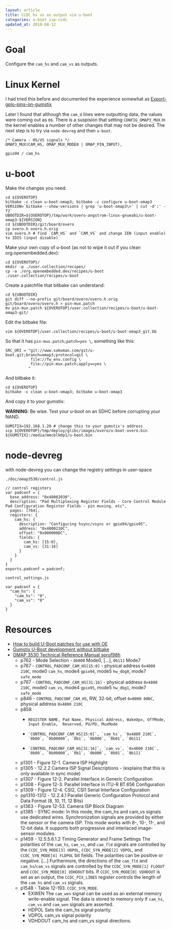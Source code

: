 ```yaml
---
layout: article
title: CCDC hs vs as output via u-boot
categories: u-boot isp-ccdc
updated_at: 2010-08-12
---
```

Goal
====

Configure the `cam_hs` and `cam_vs` as outputs.

Linux Kernel
============

I had tried this before and documented the experience somewhat as [Export-gpio-pins-on-gumstix](http://fastr.github.com/2010-08-03/Export-gpio-pins-on-gumstix.html)

Later I found that although the `cam_d` lines were outputting data, the values were coming out as `0`s. There is a suspision that setting `CONFIG_OMAP3_MUX` in the kernel enables a number of other changes that may not be desired. The next step is to try via `node-devreg` and then `u-boot`.

    /* Camera - HS/VS signals */
    OMAP3_MUX(CAM_HS, OMAP_MUX_MODE0 | OMAP_PIN_INPUT),

    gpio94 / cam_hs

u-boot
=====

Make the changes you need:

    cd ${OVEROTOP}
    bitbake -c clean u-boot-omap3; bitbake -c configure u-boot-omap3
    VERSION=`bitbake --show-versions | grep 'u-boot-omap3\>' | cut -d':' -f2`
    UBOOTDIR=${OVEROTOP}/tmp/work/overo-angstrom-linux-gnueabi/u-boot-omap3-${VERSION}
    cd ${UBOOTDIR}/git/board/overo
    cp overo.h overo.h.orig
    vim overo.h # find `CAM_HS` and `CAM_VS` and change IEN (input enable) to IDIS (input disable)

Make your own copy of u-boot (as not to wipe it out if you clean org.openembedded.dev):

    cd ${OVEROTOP}/
    mkdir -p ./user.collection/recipes/
    cp -a ./org.openembedded.dev/recipes/u-boot ./user.collection/recipes/u-boot

Create a patchfile that bitbake can understand:

    cd ${UBOOTDIR}
    git diff --no-prefix git/board/overo/overo.h.orig git/board/overo/overo.h > pin-mux.patch
    mv pin-mux.patch ${OVEROTOP}/user.collection/recipes/u-boot/u-boot-omap3-git/

Edit the bitbake file:

    vim ${OVEROTOP}/user.collection/recipes/u-boot/u-boot-omap3_git.bb

So that it has `pin-mux.patch;patch=yes \`, something like this:

    SRC_URI = "git://www.sakoman.com/git/u-boot.git;branch=omap3;protocol=git \
               file://fw_env.config \
               file://pin-mux.patch;apply==yes \
              "
And bitbake it:

    cd ${OVEROTOP}
    bitbake -c clean u-boot-omap3; bitbake u-boot-omap3

And copy it to your gumstix:

**WARNING**: Be wise. Test your u-boot on an SDHC before corrupting your NAND.

    GUMSTIX=192.168.1.20 # change this to your gumstix's address
    scp ${OVEROTOP}/tmp/deploy/glibc/images/overo/u-boot-overo.bin ${GUMSTIX}:/media/mmcblk0p1/u-boot.bin


node-devreg
===============

with node-devreg you can change the registry settings in user-space

`./doc/omap3530/control.js`

    // control registers
    var padconf = {
      base_address: "0x48002030",
      description: "Pad Multiplexing Register Fields - Core Control Module Pad Configuration Register Fields - pin muxing, etc",
      pages: [764],
      registers: {
        cam_hs: {
          description: "Configuring hsync/vsync or gpio94/gpio95",
          address: "0x4800210C",
          offset: "0x000000DC",
          fields: {
            cam_hs: [15:0],
            cam_vs: [31:16]
          }
        }
      }
    }
    exports.padconf = padconf;

`control_settings.js`

    var padconf = {
      "cam_hs": {
        "cam_hs": "0",
        "cam_vs": "0"
      }
    }

Resources
=========

  * [How to build U-Boot patches for use with OE](http://www.jumpnowtek.com/index.php?option=com_content&view=article&id=59&Itemid=66)
  * [Gumstix U-Boot development without bitbake](http://www.jumpnowtek.com/index.php?option=com_content&view=article&id=55&Itemid=61)
  * [OMAP 3530 Technical Reference Manual spruf98h](http://www.ti.com/lit/pdf/spruf98)
    * p762 - Mode Selection - `0b000` Mode0, [...], `0b111` Mode7
    * p767 - `CONTROL_PADCONF_CAM_HS[15:0]` - physical address `0x4800 210C`, mode0 `cam_hs`, mode4 `gpio94`, mode5 `hw_dbg0`, mode7 `safe_mode`
    * p767 - `CONTROL_PADCONF_CAM_HS[31:16]` - physical address `0x4800 210C`, mode0 `cam_vs`, mode4 `gpio95`, mode5 `hw_dbg1`, mode7 `safe_mode`
    * p846 - `CONTROL_PADCONF_CAM_HS`, RW, 32-bit, offset `0x0000 00DC`, physical address `0x4800 210C`
    * p858
      *     REGISTER NAME, Pad Name, Physical Address, WakeUpx, OffMode, Input Enable,  Reserved, PU/PD, MuxMode
      *     `CONTROL_PADCONF_CAM_HS[15:0]`, `cam_hs`, `0x4800 210C`, `0b00`, `0b00000`, `0b1`, `0b000`, `0b01`, `0b111`
      *     `CONTROL_PADCONF_CAM_HS[31:16]`, `cam_vs`, `0x4800 210C`, `0b00`, `0b00000`, `0b1`, `0b000`, `0b01`, `0b111`
    * p1301 - Figure 12-1. Camera ISP Highlight
    * p1305 - 12.2.2 Camera ISP Signal Descriptions - (explains that this is only available in sync mode)
    * p1307 - Figure 12-2. Parallel Interface in Generic Configuration
    * p1308 - Figure 12-3. Parallel Interface in ITU-R BT.656 Configuration
    * p1309 - Figure 12-4. CSI2, CSI1 Serial Interface Configuration
    * pp1310-1312 - 12.2.4.1 Parallel Generic Configuration Protocol and Data Format (8, 10, 11, 12 Bits)
    * p1363 - Figure 12-53. Camera ISP Block Diagram
    * p1385 - SYNC mode: In this mode, the cam_hs and cam_vs signals use dedicated wires. Synchronization signals are provided by either the sensor or the camera ISP. This mode works with 8-, 10-, 11-, and 12-bit data. It supports both progressive and interlaced image-sensor modules.
    * p1459 - 12.5.5.6.1.2 Timing Generator and Frame Settings The polarities of the `cam_hs`, `cam_vs`, and `cam_fld` signals are controlled by the `CCDC_SYN_MODE[3] HDPOL`, `CCDC_SYN_MODE[2] VDPOL`, and `CCDC_SYN_MODE[4] FLDPOL` bit fields. The polarities can be positive or negative. [...] Furthermore, the directions of the `cam_fld` and `cam_hs`/`cam_vs` signals are controlled by the `CCDC_SYN_MODE[1] FLDOUT` and `CCDC_SYN_MODE[0] VDHDOUT` bits. If `CCDC_SYN_MODE[0] VDHDOUT` is set as an output, the `CCDC_PIX_LINES` register controls the length of the `cam_hs` and `cam_vs` signals.
    * p1548 - Table 12-193. `CCDC_SYN_MODE`. 
      * EXWEN The `cam_wen` signal can be used as an external memory write-enable signal. The data is stored to memory only if `cam_hs`, `cam_vs` and `cam_wen` signals are asserted.
      * HDPOL Sets the cam_hs signal polarity.
      * VDPOL cam_vs signal polarity
      * VDHDOUT cam_hs and cam_vs signal directions.
